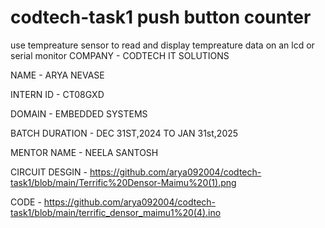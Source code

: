 # codtech-task1 push button counter
use tempreature sensor to read and display tempreature data on an lcd or serial monitor 
 COMPANY - CODTECH IT SOLUTIONS

 NAME - ARYA NEVASE

 INTERN ID - CT08GXD

 DOMAIN - EMBEDDED SYSTEMS

 BATCH DURATION - DEC 31ST,2024 TO JAN 31st,2025

 MENTOR NAME - NEELA SANTOSH

 CIRCUIT DESGIN - https://github.com/arya092004/codtech-task1/blob/main/Terrific%20Densor-Maimu%20(1).png

 CODE - https://github.com/arya092004/codtech-task1/blob/main/terrific_densor_maimu1%20(4).ino
